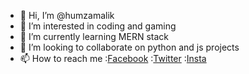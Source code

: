 - 👋 Hi, I’m @humzamalik
- 👀 I’m interested in coding and gaming
- 🌱 I’m currently learning MERN stack
- 💞️ I’m looking to collaborate on python and js projects
- 📫 How to reach me 
  :[Facebook](https://www.facebook.com/humza611/)
  :[Twitter](https://twitter.com/notHamja)
  :[Insta](https://www.instagram.com/humza611/)

<!---
humzamalik/humzamalik is a ✨ special ✨ repository because its `README.md` (this file) appears on your GitHub profile.
You can click the Preview link to take a look at your changes.
--->
